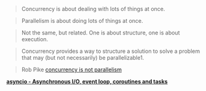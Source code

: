 > Concurrency is about dealing with lots of things at once.

> Parallelism is about doing lots of things at once.

> Not the same, but related.
> One is about structure, one is about execution.

> Concurrency provides a way to structure a solution to solve a problem that may (but not necessarily) be parallelizable1.

> Rob Pike [concurrency is not parallelism](http://concur.rspace.googlecode.com/hg/talk/concur.html#slide-5)


[**asyncio - Asynchronous I/O, event loop, coroutines and tasks**](https://docs.python.org/3/library/asyncio.html)

